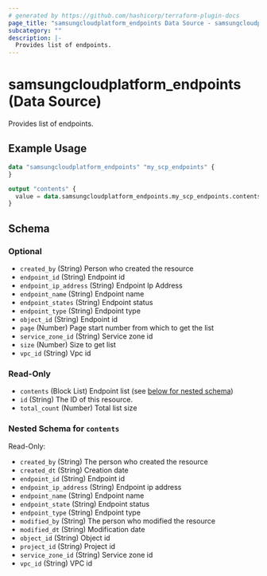 ```yaml
---
# generated by https://github.com/hashicorp/terraform-plugin-docs
page_title: "samsungcloudplatform_endpoints Data Source - samsungcloudplatform"
subcategory: ""
description: |-
  Provides list of endpoints.
---
```


# samsungcloudplatform_endpoints (Data Source)

Provides list of endpoints.

## Example Usage

```terraform
data "samsungcloudplatform_endpoints" "my_scp_endpoints" {
}

output "contents" {
  value = data.samsungcloudplatform_endpoints.my_scp_endpoints.contents
}
```

<!-- schema generated by tfplugindocs -->
## Schema

### Optional

- `created_by` (String) Person who created the resource
- `endpoint_id` (String) Endpoint id
- `endpoint_ip_address` (String) Endpoint Ip Address
- `endpoint_name` (String) Endpoint name
- `endpoint_states` (String) Endpoint status
- `endpoint_type` (String) Endpoint type
- `object_id` (String) Endpoint id
- `page` (Number) Page start number from which to get the list
- `service_zone_id` (String) Service zone id
- `size` (Number) Size to get list
- `vpc_id` (String) Vpc id

### Read-Only

- `contents` (Block List) Endpoint list (see [below for nested schema](#nestedblock--contents))
- `id` (String) The ID of this resource.
- `total_count` (Number) Total list size

<a id="nestedblock--contents"></a>
### Nested Schema for `contents`

Read-Only:

- `created_by` (String) The person who created the resource
- `created_dt` (String) Creation date
- `endpoint_id` (String) Endpoint id
- `endpoint_ip_address` (String) Endpoint ip address
- `endpoint_name` (String) Endpoint name
- `endpoint_state` (String) Endpoint status
- `endpoint_type` (String) Endpoint type
- `modified_by` (String) The person who modified the resource
- `modified_dt` (String) Modification date
- `object_id` (String) Object id
- `project_id` (String) Project id
- `service_zone_id` (String) Service zone id
- `vpc_id` (String) VPC id


